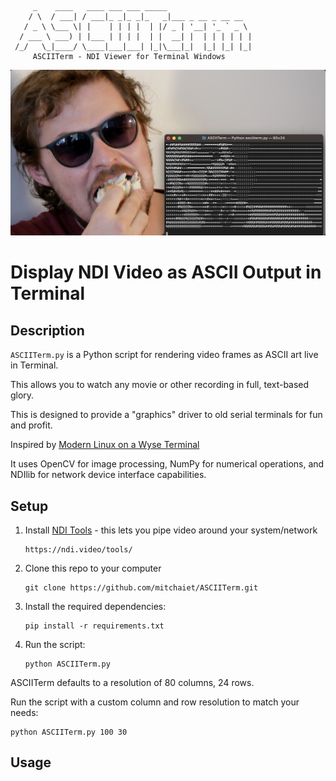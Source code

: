          _    ____   ____ ___ ___ _____                   
        / \  / ___| / ___|_ _|_ _|_   _|___ _ __ _ __ __  
       / _ \ \___ \| |    | | | |  | |/ _ | '__| '_ ` _ \ 
      / ___ \ ___) | |___ | | | |  | |  __| |  | | | | | |
     /_/   \_|____/ \____|___|___| |_|\___|_|  |_| |_| |_|
         ASCIITerm - NDI Viewer for Terminal Windows  

![ASCIITerm Screenshot](/ASCIITermHeader.png)

# Display NDI Video as ASCII Output in Terminal

## Description
`ASCIITerm.py` is a Python script for rendering video frames as ASCII art live in Terminal. 

This allows you to watch any movie or other recording in full, text-based glory.

This is designed to provide a "graphics" driver to old serial terminals for fun and profit. 

Inspired by [Modern Linux on a Wyse Terminal](https://www.youtube.com/watch?v=xQTr9ZOJkC0)

It uses OpenCV for image processing, NumPy for numerical operations, and NDIlib for network device interface capabilities.

## Setup

1. Install [NDI Tools](https://ndi.video/tools/) - this lets you pipe video around your system/network
   ```
   https://ndi.video/tools/
   ```

3. Clone this repo to your computer
   ```
   git clone https://github.com/mitchaiet/ASCIITerm.git
   ```

5. Install the required dependencies:
   ```
   pip install -r requirements.txt
   ```
6. Run the script:
   ```
   python ASCIITerm.py
   ```

ASCIITerm defaults to a resolution of 80 columns, 24 rows.

Run the script with a custom column and row resolution to match your needs:
   ```
   python ASCIITerm.py 100 30
   ```

## Usage

